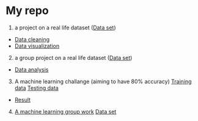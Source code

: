 # My repo

1. a project on a real life dataset ([Data set](https://github.com/JellyFishhhhhh/My-repo/blob/main/Folder%201/UN_MigrantStockTotal_2015.xlsx))
* [Data cleaning](https://github.com/JellyFishhhhhh/Data-Space/blob/main/Folder%201/Data%20cleaning/Zijian_Zhang_Writeup.pdf)
* [Data visualization](https://github.com/JellyFishhhhhh/My-repo/blob/main/Folder%201/Data%20visualization/Zijian_Zhang_Final_Writeup.pdf)

2. a group project on a real life dataset ([Data set](https://data.torontopolice.on.ca/datasets/TorontoPS::arrests-and-strip-searches-rbdc-arr-tbl-001/about))
* [Data analysis](https://github.com/JellyFishhhhhh/My-repo/blob/main/Folder%202/Data%20analysis/Group56.docx)

3. A machine learning challange (aiming to have 80% accuracy) [Training data](https://github.com/JellyFishhhhhh/My-repo/blob/main/Folder%203/ML%20/train.csv) [Testing data](https://github.com/JellyFishhhhhh/My-repo/blob/main/Folder%203/ML%20/test.csv)
* [Result](https://github.com/JellyFishhhhhh/My-repo/blob/main/Folder%203/ML%20/test.ipynb)

4. [A machine learning group work](https://colab.research.google.com/drive/1qsSizWEcpWybJm0BRXRDSleKmRnWkvDz?usp=sharing) [Data set](https://www.kaggle.com/datasets/alexteboul/diabetes-health-indicators-dataset)
